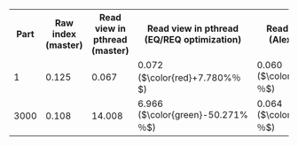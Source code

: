 <table>
<tr>
  <th>Part</th>
  <th>Raw index (master)</th>
  <th>Read view in pthread (master)</th>
  <th>Read view in pthread (EQ/REQ optimization)</th>
  <th>Read view in pthread (Alexander's patch)</th>
</tr>
<tr>
  <td>1</td>
  <td>0.125</td>
  <td>0.067</td>
  <td>0.072 ($\color{red}+7.780%％$)</td>
  <td>0.060 ($\color{green}-9.769%％$)</td>
</tr>
<tr>
  <td>3000</td>
  <td>0.108</td>
  <td>14.008</td>
  <td>6.966 ($\color{green}-50.271%％$)</td>
  <td>0.064 ($\color{green}-99.543%％$)</td>
</tr>
</table>
